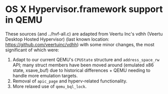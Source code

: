 # OS X Hypervisor.framework support in QEMU

These sources (and ../hvf-all.c) are adapted from Veertu Inc's vdhh (Veertu Desktop Hosted Hypervisor) (last known location: https://github.com/veertuinc/vdhh) with some minor changes, the most significant of which were:

1. Adapt to our current QEMU's `CPUState` structure and `address_space_rw` API; many struct members have been moved around (emulated x86 state, xsave_buf) due to historical differences + QEMU needing to handle more emulation targets.
2. Removal of `apic_page` and hyperv-related functionality.
3. More relaxed use of `qemu_bql_lock`.
